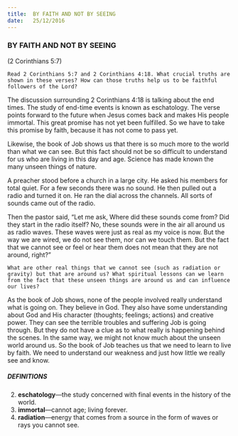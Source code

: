 ```yaml
---
title:  BY FAITH AND NOT BY SEEING
date:   25/12/2016
---
```


### BY FAITH AND NOT BY SEEING 

(2 Corinthians 5:7)

`Read 2 Corinthians 5:7 and 2 Corinthians 4:18. What crucial truths are shown in these verses? How can those truths help us to be faithful followers of the Lord?`

The discussion surrounding 2 Corinthians 4:18 is talking about the end times. The study of end-time events is known as eschatology. The verse points forward to the future when Jesus comes back and makes His people immortal. This great promise has not yet been fulfilled. So we have to take this promise by faith, because it has not come to pass yet.

Likewise, the book of Job shows us that there is so much more to the world than what we can see. But this fact should not be so difficult to understand for us who are living in this day and age. Science has made known the many unseen things of nature. 

A preacher stood before a church in a large city. He asked his members for total quiet. For a few seconds there was no sound. He then pulled out a radio and turned it on. He ran the dial across the channels. All sorts of sounds came out of the radio.  

Then the pastor said, “Let me ask, Where did these sounds come from? Did they start in the radio itself? No, these sounds were in the air all around us as radio waves. These waves were just as real as my voice is now. But the way we are wired, we do not see them, nor can we touch them. But the fact that we cannot see or feel or hear them does not mean that they are not around, right?”

`What are other real things that we cannot see (such as radiation or gravity) but that are around us? What spiritual lessons can we learn from the fact that these unseen things are around us and can influence our lives?` 

As the book of Job shows, none of the people involved really understand what is going on. They believe in God. They also have some understanding about God and His character (thoughts; feelings; actions) and creative power. They can see the terrible troubles and suffering Job is going through. But they do not have a clue as to what really is happening behind the scenes. In the same way, we might not know much about the unseen world around us. So the book of Job teaches us that we need to learn to live by faith. We need to understand our weakness and just how little we really see and know.

##### DEFINITIONS

2.	**eschatology**—the study concerned with final events in the history of the world.
3.	**immortal**—cannot age; living forever.
4.	**radiation**—energy that comes from a source in the form of waves or rays you cannot see.